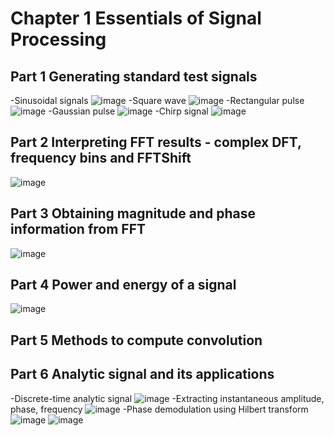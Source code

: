 # Chapter 1 Essentials of Signal Processing
## Part 1 Generating standard test signals
-Sinusoidal signals
![image](https://github.com/szdp613/NYCU_WC/blob/main/chapter1/picture/1-1.png)
-Square wave
![image](https://github.com/szdp613/NYCU_WC/blob/main/chapter1/picture/1-2.png)
-Rectangular pulse
![image](https://github.com/szdp613/NYCU_WC/blob/main/chapter1/picture/1-3.png)
-Gaussian pulse
![image](https://github.com/szdp613/NYCU_WC/blob/main/chapter1/picture/1-4.png)
-Chirp signal
![image](https://github.com/szdp613/NYCU_WC/blob/main/chapter1/picture/1-5.png)

## Part 2 Interpreting FFT results - complex DFT, frequency bins and FFTShift
![image](https://github.com/szdp613/NYCU_WC/blob/main/chapter1/picture/2-1.png)

## Part 3 Obtaining magnitude and phase information from FFT
![image](https://github.com/szdp613/NYCU_WC/blob/main/chapter1/picture/3-1.png)

## Part 4 Power and energy of a signal
![image](https://github.com/szdp613/NYCU_WC/blob/main/chapter1/picture/4-1.png)

## Part 5 Methods to compute convolution

## Part 6 Analytic signal and its applications
-Discrete-time analytic signal
![image](https://github.com/szdp613/NYCU_WC/blob/main/chapter1/picture/6-1.png)
-Extracting instantaneous amplitude, phase, frequency
![image](https://github.com/szdp613/NYCU_WC/blob/main/chapter1/picture/6-2.png)
-Phase demodulation using Hilbert transform
![image](https://github.com/szdp613/NYCU_WC/blob/main/chapter1/picture/6-3.png)
![image](https://github.com/szdp613/NYCU_WC/blob/main/chapter1/picture/6-4.png)
